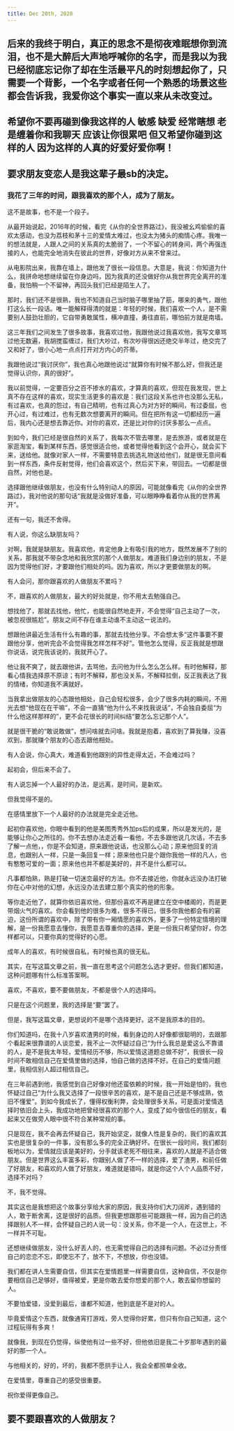 ```yaml
---
title: Dec 20th, 2020
---
```


## 后来的我终于明白，真正的思念不是彻夜难眠想你到流泪，也不是大醉后大声地呼喊你的名字，而是我以为我已经彻底忘记你了却在生活最平凡的时刻想起你了，只需要一个背影，一个名字或者任何一个熟悉的场景这些都会告诉我，我爱你这个事实一直以来从未改变过。
## 希望你不要再碰到像我这样的人 敏感 缺爱 经常瞎想 老是缠着你和我聊天 应该让你很累吧 但又希望你碰到这样的人 因为这样的人真的好爱好爱你啊！
## 要求朋友变恋人是我这辈子最sb的决定。
### 我花了三年的时间，跟我喜欢的那个人，成为了朋友。

这不是故事，也不是一个段子。

从最开始说起，2016年的时候，看完《从你的全世界路过》，我没被幺鸡偷偷的喜欢太感动，也没为荔枝和茅十三的爱情太难过，也没太为猪头的痴情心疼。我唯一的想法就是，人跟人之间的关系真的太脆弱了，一个不留心的转身间，两个再强连接的人，也能完全地消失在彼此的世界，好像对方从来不曾来过。

从电影院出来，我靠在墙上，跟他发了很长一段信息。大意是，我说：你知道为什么，我拼命地想继续留在你身边吗，因为我真的还没做好你从我世界完全离开的准备，我怕稍一个不留神，再回头我们已经是陌生人了。

那时，我们还不是很熟，我也不知道自己当时脑子哪里抽了筋，哪来的勇气，跟他打这么长一段话。唯一能解释得清的就是：年轻的时候，我们喜欢一个人，是不需要别人鼓劲壮胆的，它自带勇敢属性，横冲直撞，勇往直前，哪怕前方就是南墙。

这三年我们之间发生了很多故事，我喜欢过他，我跟他说过我喜欢他，我写文章骂过他无数遍，我胡搅蛮缠过，我们大吵过，有次吵得很凶还绝交半年过，绝交完了又和好了，很小心地一点点打开对方内心的芥蒂。

我跟他说过“我讨厌你”，我也真心地跟他说过“就算你有时候不那么好，但我还是觉得认识你，真的很好”。

我以前觉得，一定要百分之百不掺水的喜欢，才算真的喜欢，但现在我发现，世上真不存在这样的喜欢，现实生活更多的喜欢是：我们这段关系也许也没那么无私，有过喜欢，也真的怨过，有自己精明，也有过真心为对方好的瞬间，有过委屈，也开心过，有过难过，也有无数次想要离开的瞬间。但在把所有这一切都经历一遍后，我内心还是想去靠近你。对你的喜欢，还是比对你的讨厌多那么一点点。

到如今，我们已经是很自然的关系了，我每次不管去哪里，是去旅游，或者就是在家逛淘宝，看到某样东西，感觉很适合他，或者觉得他看到这个会开心，就会买下来，送给他。就像对家人一样，不需要特意去挑选礼物送给他们，就是很无意间看到一样东西，条件反射觉得，他们会喜欢这个，然后买下来，带回去。一切都是很自然，对他也是。

选择跟他继续做朋友，也没有什么特别动人的原因，可能就像看完《从你的全世界路过》，我对他说的那句话“我就是没做好准备，可以眼睁睁看着你从我的世界离开”。

还有一句，我还不舍得。

 

有人说，你这么缺朋友吗？

对啊，我就是缺朋友。我喜欢他，肯定他身上有吸引我的地方，既然发展不了别的关系，那我就不带杂念地和我欣赏的那个人做朋友。难道我们身边别的朋友，不是因为觉得他们好，才要跟他们相处的吗。因为喜欢，所以才更要做朋友的啊。

有人会问，那你跟喜欢的人做朋友不累吗？

不，跟喜欢的人做朋友，最大的好处就是，你不用太去勉强自己。

想找他了，那就去找他，他忙，也能很自然地走开，不会觉得“自己主动了一次，被忽视很尴尬”。朋友之间不存在谁主动谁不主动这一说法的。

想跟他讲最近生活有什么有趣的事，那就去找他分享。不会想太多“这件事要不要跟他分享，他听完会不会觉得我怎样怎样不好”。管他怎么觉得，反正我就是想跟你说话，说完我该说的，我就开心了。

他让我不爽了，就去跟他讲，去骂他，去问他为什么怎么怎么样。有时他解释，那看心情我选择原不原谅；有时不解释，那也没关系，不解释拉倒，反正我表达了我的情绪，你知道我不满就好。

当我拿出做朋友的心态跟他相处，自己会轻松很多，会少了很多内耗的瞬间，不用光去想“他现在在干嘛”，不会一直猜“他为什么不来找我说话”，不会独自委屈“为什么他这样那样的”，更不会花很长的时间纠结“要怎么忘记那个人”。

就是很干脆的“敢说敢做”，想问啥就去问啥。我就是抱着，喜欢到了算我赚，没喜欢到，那就赚个朋友的心态去跟他相处。

有人会说，你心真大，难道看到他跟别的异性走得太近，不会难过吗？

起初会，但后来不会了。

有人说忘掉一个人最好的办法，是远离，是时间，是新欢。

但我觉得不是的。

在感情里放下一个人最好的办法就是完全走近他。

起初你喜欢他，你眼中看到的他是美图秀秀外加ps后的成果，所以是发光的，是能够让你心之所往的。你不去想办法走近看一看他，不去多跟他说几次话，不去多了解一点他，，你是不会知道，原来跟他说话，也没那么心动；原来他回复的消息，也跟别人一样，只是一条回复一样；原来他也只是个跟你我他一样的凡人，也有憨憨可爱的一面；原来他也并不都是美好的，并不是什么都可以。

凡事都怕熟，熟是打破一切迷恋最好的方法。你不去接近他，你就永远没办法打破你在心中对他的幻想，永远没办法去建立那个真实的他的形象。

等你走近他了，就算你依旧喜欢他，但那份喜欢不再是建立在空中楼阁的，而是更带烟火气的喜欢。你会看到他的很多为难，很多不得已，很多你我他都会有的窘迫，这份所谓的喜欢中，除了带有你一厢情愿的喜欢外，更多了一份特定情境的理解，是一份我愿意去懂你，我愿意去尊重你的选择，更是一份我只希望你好，你怎样都可以，只要你真的觉得好的心愿。

成年人的喜欢，有时候很自私，有时候也真的很无私。

 

其实，在写这篇文章之前，我一直在思考这个问题怎么选才更好。但我们都知道，这种问题哪有什么标准答案啊。

喜欢，不喜欢，要不要做朋友，不都是很个人的选择吗。

只是在这个问题里，我的选择是“要”罢了。

但是，我写这篇文章，更想说的不是哪个选择更好。这不是我原本的目的。

你们知道吗，在我十八岁喜欢渣男的时候，看到身边的人好像都很聪明的，去跟那个看起来很靠谱的人谈恋爱，我不止一次怀疑过自己“为什么我总是爱这么不靠谱的人，是不是我太年轻，爱情经历不够，所以爱情这道题总做不好”，我很长一段时间不敢相信自己在爱情里做的选择，怕自己做的选择不好。在自己的爱情问题里，我相信别人超过相信自己。

在三年前遇到他，我感觉到自己好像对他还蛮依赖的时候，我一开始是怕的，我也怀疑过自己“为什么我又选择了一段很辛苦的喜欢，是不是自己还是不够成熟，依旧不懂爱”。到如今我成长了，懂得权衡利弊，会处理很多关系，可是面对爱情选择时依旧会上头，我成功地把曾经很喜欢的那个人，变成了如今很信任的朋友，看起来又在做旁人眼中很不符合某种常规的事。

只是现在，我不会再去怀疑自己，我开始坚定，就像人性是复杂的，我们的喜欢其实也是很复杂的一件事，没有那么多的完全正确好坏。在很长一段时间，我们都刻板地以为，爱情就应该是美好的，分手就该老死不相往来，喜欢的人就是不适合做朋友。但是世界这么丰富多彩，你跟别人做了不一样的选择，爱了渣男，和前任做了好朋友，和喜欢的人做了好朋友，难道就是错吗，就是你这个人个人品质不好，选择不对吗？

不，我不觉得。

其实这也是我想把这个故事分享给大家的原因，我支持你们大刀阔斧，遇到错的人，敢于断舍离，这是很好的品质。但我更想跟那些可能跟我一样，因为自己的选择跟别人不一样，会怀疑自己的人说一句：没关系，你不是一个人，在这世上，不一样并不可耻。

还想继续做朋友，没什么好丢人的，也无需觉得自己的选择有问题。不必过分责怪自己的恋恋不忘，即使忘不了，放不下，不想放，你也没错。

我们都在讲人生需要自信，但其实在爱情题里一样需要自信，这种自信，不仅是你要相信自己足够好，值得被爱，更是你敢去爱你想爱的那个人，敢去留你想留的人。

不要怕爱错，没爱到最后，谁都不知道，他到底是不是对的人。

毕竟爱情这个东西，就像通宵打游戏，旁人觉得你好累，但只有你自己知道，这个过程玩得有多爽！

就像我，到现在仍觉得，纵使他有过一些不好，但他依旧是我二十岁那年遇到的最好的那一个人。

与他相关的，好的，坏的，我都不愿拱手让人，我会全都照单全收。

在爱情里，尊重自己的感受很重要。

祝你爱得更像自己。
## 要不要跟喜欢的人做朋友？
